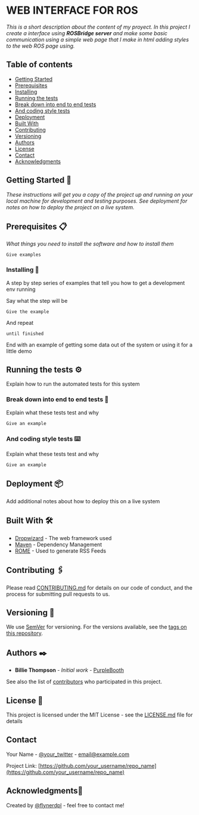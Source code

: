 # WEB INTERFACE FOR ROS 
_This is a short description about the content of my proyect. In this project I create a interface using_ **_ROSBridge server_** _and make some basic communication using a simple web page that I make in html adding styles to the web ROS page using._

## Table of contents
* [Getting Started](#getting-started)
* [Prerequisites](#prerequisites)
* [Installing](#installing)
* [Running the tests](#running-the-tests)
* [Break down into end to end tests](#break-down-into-end-to-end-tests)
* [And coding style tests](#and-coding-style-tests)
* [Deployment](#deployment)
* [Built With](#built-With)
* [Contributing](#contributing)
* [Versioning](#versioning)
* [Authors](#authors)
* [License](#license)
* [Contact](#contact)
* [Acknowledgments](#acknowledgments)


## Getting Started 🚀


_These instructions will get you a copy of the project up and running on your local machine for development and testing purposes. See deployment for notes on how to deploy the project on a live system._


## Prerequisites :clipboard:

_What things you need to install the software and how to install them_

```
Give examples
```

### Installing 🔧

A step by step series of examples that tell you how to get a development env running

Say what the step will be

```
Give the example
```

And repeat

```
until finished
```

End with an example of getting some data out of the system or using it for a little demo

## Running the tests ⚙️

Explain how to run the automated tests for this system

### Break down into end to end tests 🔩

Explain what these tests test and why

```
Give an example
```

### And coding style tests ⌨️

Explain what these tests test and why

```
Give an example
```

## Deployment 📦

Add additional notes about how to deploy this on a live system

## Built With 🛠️

* [Dropwizard](http://www.dropwizard.io/1.0.2/docs/) - The web framework used
* [Maven](https://maven.apache.org/) - Dependency Management
* [ROME](https://rometools.github.io/rome/) - Used to generate RSS Feeds

## Contributing 🖇️

Please read [CONTRIBUTING.md](https://gist.github.com/PurpleBooth/b24679402957c63ec426) for details on our code of conduct, and the process for submitting pull requests to us.

## Versioning 📌

We use [SemVer](http://semver.org/) for versioning. For the versions available, see the [tags on this repository](https://github.com/your/project/tags). 

## Authors ✒️

* **Billie Thompson** - *Initial work* - [PurpleBooth](https://github.com/PurpleBooth)

See also the list of [contributors](https://github.com/your/project/contributors) who participated in this project.

## License 📄

This project is licensed under the MIT License - see the [LICENSE.md](LICENSE.md) file for details

## Contact

Your Name - [@your_twitter](https://twitter.com/your_username) - email@example.com

Project Link: [https://github.com/your_username/repo_name](https://github.com/your_username/repo_name)

## Acknowledgments🎁 

Created by [@flynerdpl](https://www.flynerd.pl/) - feel free to contact me!
